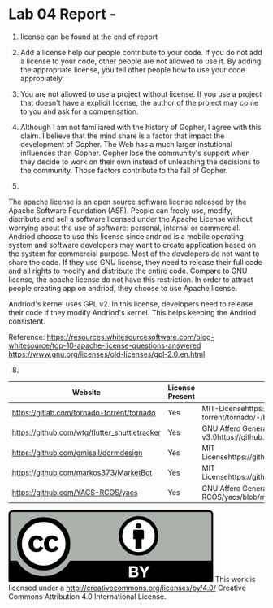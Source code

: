 # Lab 04 Report - 


1. license can be found at the end of report

3. Add a license help our people contribute to your code. If you do not add a license to your code, other people are not allowed to use it. By adding the appropriate license, you tell other people how to use your code appropiately. 

4. You are not allowed to use a project without license. If you use a project that doesn't have a explicit license, the author of the project may come to you and ask for a compensation.

5. Although I am not familiared with the history of Gopher, I agree with this claim. I believe that the mind share is a factor that impact the development of Gopher. The Web has a much larger instutional influences than Gopher. Gopher lose the community's support when they decide to work on their own instead of unleashing the decisions to the community. Those factors contribute to the fall of Gopher.

6. 
The apache license is an open source software license released by the Apache Software Foundation (ASF). People  can freely use, modify, distribute and sell a software licensed under the Apache License without worrying about the use of software: personal, internal or commercial. Andriod choose to use this license since andriod is a mobile operating system and software developers may want to create application based on the system for commercial purpose. Most of the developers do not want to share the code. If they use GNU license, they need to release their full code and all rights to modify and distribute the entire code. Compare to GNU license, the apache license do not have this restriction. In order to attract people creating app on andriod, they  choose to use Apache license.

Andriod's kernel uses GPL v2. In this license, developers need to release their code if they modify Andriod's kernel. This helps keeping the Andriod consistent. 

Reference: 
https://resources.whitesourcesoftware.com/blog-whitesource/top-10-apache-license-questions-answered
https://www.gnu.org/licenses/old-licenses/gpl-2.0.en.html


8. 
| Website                                       | License Present | License                                                                                                 |
|-----------------------------------------------|-----------------|---------------------------------------------------------------------------------------------------------|
| https://gitlab.com/tornado-torrent/tornado    | Yes             | MIT-Licensehttps://gitlab.com/tornado-torrent/tornado/-/blob/master/LICENSE                             |
| https://github.com/wtg/flutter_shuttletracker | Yes             | GNU Affero General Public License v3.0https://github.com/wtg/Flutter_ShuttleTracker/blob/master/LICENSE |
| https://github.com/gmisail/dormdesign         | Yes             | MIT Licensehttps://github.com/gmisail/dormdesign/blob/master/LICENSE                                    |
| https://github.com/markos373/MarketBot        | Yes             | MIT Licensehttps://github.com/markos373/MarketBot/blob/master/LICENSE                                   |
| https://github.com/YACS-RCOS/yacs             | Yes             | GNU Affero General Public Licensehttps://github.com/YACS-RCOS/yacs/blob/master/LICENSE.md               |



![license_icon](by.png) 
This work is licensed under a http://creativecommons.org/licenses/by/4.0/ Creative Commons Attribution 4.0 International License.

